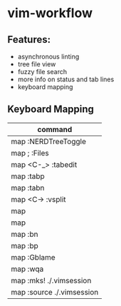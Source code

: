 # vim-workflow

## Features: 
 - asynchronous linting
 - tree file view
 - fuzzy file search
 - more info on status and tab lines
 - keyboard mapping

## Keyboard Mapping 
|command|
|------------------------------|
|map <C-o> :NERDTreeToggle<CR>|   
|map ; :Files<CR>|
|map <C-_> :tabedit<CR>|
|map <C-t><left> :tabp<CR>|
|map <C-t><right> :tabn<CR>|
|map <C-\> :vsplit<CR>|
|map <C-S-Right> <C-W><Right>| 
|map <C-S-Left> <C-W><Left>|
|map <M-C-Right> :bn<CR>|
|map <M-C-Left> :bp<CR>|
|map <C-F12> :Gblame<CR>|
|map <C-S-kDel> :wqa<CR>|
|map <C-S-Home> :mks! ./.vimsession<CR>|
|map <C-Home> :source ./.vimsession<CR>|

